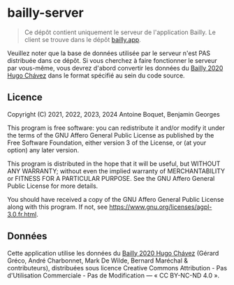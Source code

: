 # bailly-server

> Ce dépôt contient uniquement le serveur de l'application Bailly. Le client se trouve dans le dépôt [bailly.app](https://github.com/antoineboquet/bailly.app).

Veuillez noter que la base de données utilisée par le serveur n'est PAS distribuée dans ce dépôt. Si vous cherchez à faire fonctionner le serveur par vous-même, vous devrez d'abord convertir les données du [Bailly 2020 Hugo Chávez](http://gerardgreco.free.fr/spip.php?article52) dans le format spécifié au sein du code source.

## Licence

Copyright (C) 2021, 2022, 2023, 2024  Antoine Boquet, Benjamin Georges

This program is free software: you can redistribute it and/or modify
it under the terms of the GNU Affero General Public License as published by
the Free Software Foundation, either version 3 of the License, or
(at your option) any later version.

This program is distributed in the hope that it will be useful,
but WITHOUT ANY WARRANTY; without even the implied warranty of
MERCHANTABILITY or FITNESS FOR A PARTICULAR PURPOSE. See the
GNU Affero General Public License for more details.

You should have received a copy of the GNU Affero General Public License
along with this program. If not, see https://www.gnu.org/licenses/agpl-3.0.fr.html.

## Données

Cette application utilise les données du [Bailly 2020 Hugo Chávez](http://gerardgreco.free.fr/spip.php?article52) (Gérard Gréco, André Charbonnet, Mark De Wilde, Bernard Maréchal & contributeurs), distribuées sous licence Creative Commons Attribution - Pas d'Utilisation Commerciale - Pas de Modification — « CC BY-NC-ND 4.0 ».
